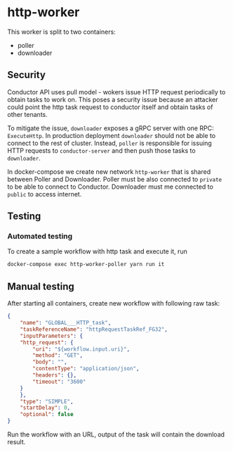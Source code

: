 # http-worker

This worker is split to two containers:
* poller
* downloader

## Security
Conductor API uses pull model - wokers issue HTTP request periodically to obtain tasks to work on.
This poses a security issue because an attacker could point the http task request to conductor itself
and obtain tasks of other tenants.

To mitigate the issue, `downloader` exposes a gRPC server with one RPC: `ExecuteHttp`.
In production deployment `downloader` should not be able to connect to the rest of cluster.
Instead, `poller` is responsible for issuing HTTP requests to `conductor-server` and then
push those tasks to `downloader`.

In docker-compose we create new network `http-worker` that is shared between Poller and Downloader.
Poller must be also connected to `private` to be able to connect to Conductor.
Downloader must me connected to `public` to access internet.

## Testing
### Automated testing
To create a sample workflow with http task and execute it, run
```sh
docker-compose exec http-worker-poller yarn run it
```

## Manual testing
After starting all containers, create new workflow with following raw task:
```json
{
    "name": "GLOBAL___HTTP_task",
    "taskReferenceName": "httpRequestTaskRef_FG32",
    "inputParameters": {
    "http_request": {
        "uri": "${workflow.input.uri}",
        "method": "GET",
        "body": "",
        "contentType": "application/json",
        "headers": {},
        "timeout": "3600"
    }
    },
    "type": "SIMPLE",
    "startDelay": 0,
    "optional": false
}
```
Run the workflow with an URL, output of the task will contain the download result.
